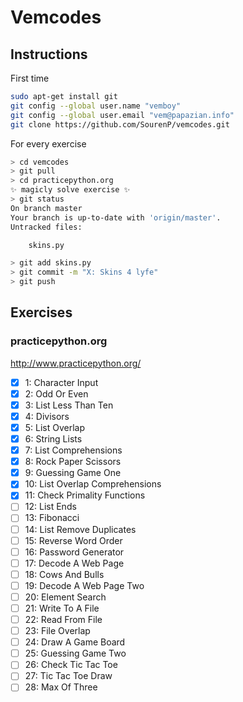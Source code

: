 # Vemcodes

## Instructions

First time
``` bash
sudo apt-get install git
git config --global user.name "vemboy"
git config --global user.email "vem@papazian.info"
git clone https://github.com/SourenP/vemcodes.git
```

For every exercise
``` bash
> cd vemcodes
> git pull
> cd practicepython.org
✨ magicly solve exercise ✨
> git status
On branch master
Your branch is up-to-date with 'origin/master'.
Untracked files:

    skins.py

> git add skins.py
> git commit -m "X: Skins 4 lyfe"
> git push
```

## Exercises

### practicepython.org

http://www.practicepython.org/

- [X] 1: Character Input  
- [X] 2: Odd Or Even  
- [X] 3: List Less Than Ten    
- [X] 4: Divisors    
- [X] 5: List Overlap    
- [X] 6: String Lists    
- [X] 7: List Comprehensions    
- [X] 8: Rock Paper Scissors      
- [X] 9: Guessing Game One      
- [X] 10: List Overlap Comprehensions    
- [X] 11: Check Primality Functions      
- [ ] 12: List Ends  
- [ ] 13: Fibonacci    
- [ ] 14: List Remove Duplicates    
- [ ] 15: Reverse Word Order      
- [ ] 16: Password Generator        
- [ ] 17: Decode A Web Page        
- [ ] 18: Cows And Bulls      
- [ ] 19: Decode A Web Page Two        
- [ ] 20: Element Search  
- [ ] 21: Write To A File  
- [ ] 22: Read From File  
- [ ] 23: File Overlap    
- [ ] 24: Draw A Game Board    
- [ ] 25: Guessing Game Two      
- [ ] 26: Check Tic Tac Toe    
- [ ] 27: Tic Tac Toe Draw    
- [ ] 28: Max Of Three  

